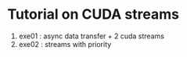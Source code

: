# Tutorial on CUDA streams
1. exe01 : async data transfer + 2 cuda streams 
2. exe02 : streams with priority 
